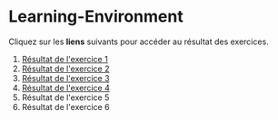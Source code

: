 # Learning-Environment

Cliquez sur les **liens** suivants pour accéder au résultat des exercices.

1. [Résultat de l'exercice 1](https://makemyA.github.io/Learning-Environment/1-exercice-markdown-to-html/)
1. [Résultat de l'exercice 2](https://makemyA.github.io/Learning-Environment/2-exercice-markdown-to-html-and-css/)  
1. [Résultat de l'exercice 3](https://makemyA.github.io/Learning-Environment/3-exercice-html-basic.md/)
1. [Résultat de l'exercice 4](https://makemyA.github.io/Learning-Environment/4-exercice-404-html.md/)
1. Résultat de l'exercice 5
1. Résultat de l'exercice 6


